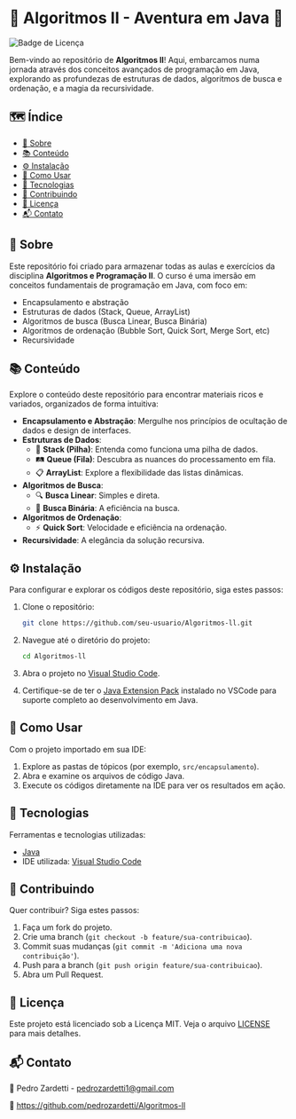 # 🌟 Algoritmos II - Aventura em Java 🌟

![Badge de Licença](https://img.shields.io/badge/licença-MIT-blue.svg)

Bem-vindo ao repositório de **Algoritmos II**! Aqui, embarcamos numa jornada através dos conceitos avançados de programação em Java, explorando as profundezas de estruturas de dados, algoritmos de busca e ordenação, e a magia da recursividade.

## 🗺️ Índice

- [📖 Sobre](#-sobre)
- [📚 Conteúdo](#-conteúdo)
- [⚙️ Instalação](#️-instalação)
- [🚦 Como Usar](#-como-usar)
- [🔧 Tecnologias](#-tecnologias)
- [🤝 Contribuindo](#-contribuindo)
- [📜 Licença](#-licença)
- [📬 Contato](#-contato)

## 📖 Sobre

Este repositório foi criado para armazenar todas as aulas e exercícios da disciplina **Algoritmos e Programação II**. O curso é uma imersão em conceitos fundamentais de programação em Java, com foco em:

- Encapsulamento e abstração
- Estruturas de dados (Stack, Queue, ArrayList)
- Algoritmos de busca (Busca Linear, Busca Binária)
- Algoritmos de ordenação (Bubble Sort, Quick Sort, Merge Sort, etc)
- Recursividade

## 📚 Conteúdo

Explore o conteúdo deste repositório para encontrar materiais ricos e variados, organizados de forma intuitiva:

- **Encapsulamento e Abstração**: Mergulhe nos princípios de ocultação de dados e design de interfaces.
- **Estruturas de Dados**:
  - 🥞 **Stack (Pilha)**: Entenda como funciona uma pilha de dados.
  - 🛤️ **Queue (Fila)**: Descubra as nuances do processamento em fila.
  - 📋 **ArrayList**: Explore a flexibilidade das listas dinâmicas.
- **Algoritmos de Busca**:
  - 🔍 **Busca Linear**: Simples e direta.
  - 🔎 **Busca Binária**: A eficiência na busca.
- **Algoritmos de Ordenação**:
  - ⚡ **Quick Sort**: Velocidade e eficiência na ordenação.
- **Recursividade**: A elegância da solução recursiva.

## ⚙️ Instalação

Para configurar e explorar os códigos deste repositório, siga estes passos:

1. Clone o repositório:
    ```bash
    git clone https://github.com/seu-usuario/Algoritmos-ll.git
    ```

2. Navegue até o diretório do projeto:
    ```bash
    cd Algoritmos-ll
    ```

3. Abra o projeto no [Visual Studio Code](https://code.visualstudio.com/).

4. Certifique-se de ter o [Java Extension Pack](https://marketplace.visualstudio.com/items?itemName=vscjava.vscode-java-pack) instalado no VSCode para suporte completo ao desenvolvimento em Java.

## 🚦 Como Usar

Com o projeto importado em sua IDE:

1. Explore as pastas de tópicos (por exemplo, `src/encapsulamento`).
2. Abra e examine os arquivos de código Java.
3. Execute os códigos diretamente na IDE para ver os resultados em ação.

## 🔧 Tecnologias

Ferramentas e tecnologias utilizadas:

- [Java](https://www.oracle.com/java/)
- IDE utilizada: [Visual Studio Code](https://code.visualstudio.com/)

## 🤝 Contribuindo

Quer contribuir? Siga estes passos:

1. Faça um fork do projeto.
2. Crie uma branch (`git checkout -b feature/sua-contribuicao`).
3. Commit suas mudanças (`git commit -m 'Adiciona uma nova contribuição'`).
4. Push para a branch (`git push origin feature/sua-contribuicao`).
5. Abra um Pull Request.

## 📜 Licença

Este projeto está licenciado sob a Licença MIT. Veja o arquivo [LICENSE](LICENSE) para mais detalhes.

## 📬 Contato

📧 Pedro Zardetti - pedrozardetti1@gmail.com

🔗 https://github.com/pedrozardetti/Algoritmos-ll

